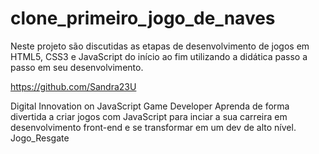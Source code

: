# clone_primeiro_jogo_de_naves

Neste projeto são discutidas as etapas de desenvolvimento de jogos em HTML5, CSS3 e JavaScript do início ao fim utilizando a didática passo a passo em seu desenvolvimento.


https://github.com/Sandra23U

Digital Innovation on
JavaScript Game Developer
Aprenda de forma divertida a criar jogos com JavaScript para inciar a sua carreira em desenvolvimento front-end e se transformar em um dev de alto nível.
Jogo_Resgate
